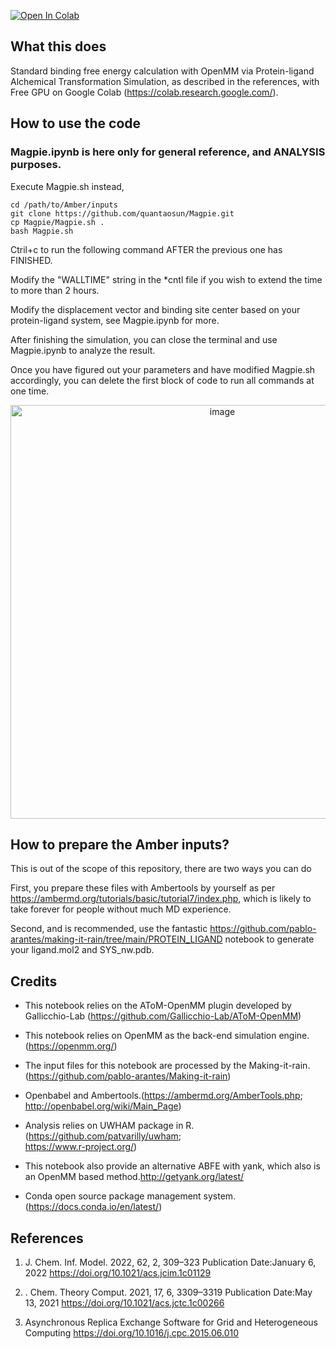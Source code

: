 

[![Open In Colab](https://colab.research.google.com/assets/colab-badge.svg)](https://colab.research.google.com/github/quantaosun/Magpie/blob/main/Magpie.ipynb)
## What this does

Standard binding free energy calculation with OpenMM via Protein-ligand Alchemical Transformation Simulation, as described in the references, with Free GPU on Google Colab (https://colab.research.google.com/). 
## How to use the code
### Magpie.ipynb is here only for general reference, and ANALYSIS purposes.
Execute Magpie.sh instead, 
```
cd /path/to/Amber/inputs
git clone https://github.com/quantaosun/Magpie.git
cp Magpie/Magpie.sh .
bash Magpie.sh
```

Ctril+c to run the following command AFTER the previous one has FINISHED.

Modify the "WALLTIME" string in the *cntl file if you wish to extend the time to more than 2 hours.

Modify the displacement vector and binding site center based on your protein-ligand system, see Magpie.ipynb for more.

After finishing the simulation, you can close the terminal and use Magpie.ipynb to analyze the result.

Once you have figured out your parameters and have modified Magpie.sh accordingly, you can delete the first block of code to run all commands at one time.
<p align="center">
<img width="662" alt="image" src="https://user-images.githubusercontent.com/75652473/184617779-b4483289-d03c-4d1a-846d-8c09a008c71a.png">
</p>

## How to prepare the Amber inputs?

This is out of the scope of this repository, there are two ways you can do

First, you prepare these files with Ambertools by yourself as per https://ambermd.org/tutorials/basic/tutorial7/index.php, which is likely to take forever for people without much MD experience.

Second, and is recommended, use the fantastic https://github.com/pablo-arantes/making-it-rain/tree/main/PROTEIN_LIGAND notebook to generate your ligand.mol2 and SYS_nw.pdb.

## Credits

*   This notebook relies on the AToM-OpenMM plugin developed by Gallicchio-Lab (https://github.com/Gallicchio-Lab/AToM-OpenMM)

*   This notebook relies on OpenMM as the back-end simulation engine. (https://openmm.org/)

*  The input files for this notebook are processed by the Making-it-rain. (https://github.com/pablo-arantes/Making-it-rain)
* Openbabel and Ambertools.(https://ambermd.org/AmberTools.php; http://openbabel.org/wiki/Main_Page)
*  Analysis relies on UWHAM package in R.(https://github.com/patvarilly/uwham;   
https://www.r-project.org/)
* This notebook also provide an alternative ABFE with yank, which also is an OpenMM based method.http://getyank.org/latest/ 

* Conda open source package management system. (https://docs.conda.io/en/latest/)

## References
1.  J. Chem. Inf. Model. 2022, 62, 2, 309–323
Publication Date:January 6, 2022
https://doi.org/10.1021/acs.jcim.1c01129

2.   . Chem. Theory Comput. 2021, 17, 6, 3309–3319
Publication Date:May 13, 2021
https://doi.org/10.1021/acs.jctc.1c00266
3.  Asynchronous Replica Exchange Software for Grid and Heterogeneous Computing https://doi.org/10.1016/j.cpc.2015.06.010 
 
